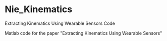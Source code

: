 # Nie_Kinematics
Extracting Kinematics Using Wearable Sensors Code

Matlab code for the paper "Extracting Kinematics Using Wearable Sensors"
